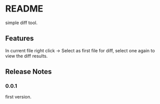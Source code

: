 # README

simple diff tool.

## Features

In current file right click -> Select as first file for diff, select one again to view the diff results.

## Release Notes

### 0.0.1
first version.

